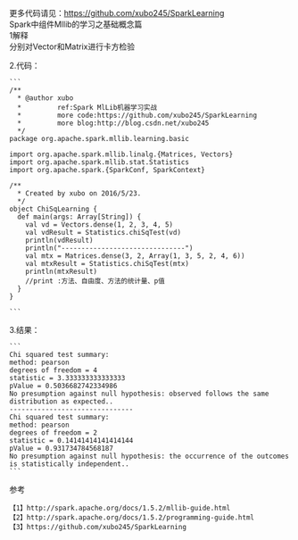 更多代码请见：https://github.com/xubo245/SparkLearning  
Spark中组件Mllib的学习之基础概念篇   
1解释  
分别对Vector和Matrix进行卡方检验  


2.代码：
	
	```
	/**
	  * @author xubo
	  *         ref:Spark MlLib机器学习实战
	  *         more code:https://github.com/xubo245/SparkLearning
	  *         more blog:http://blog.csdn.net/xubo245
	  */
	package org.apache.spark.mllib.learning.basic
	
	import org.apache.spark.mllib.linalg.{Matrices, Vectors}
	import org.apache.spark.mllib.stat.Statistics
	import org.apache.spark.{SparkConf, SparkContext}
	
	/**
	  * Created by xubo on 2016/5/23.
	  */
	object ChiSqLearning {
	  def main(args: Array[String]) {
	    val vd = Vectors.dense(1, 2, 3, 4, 5)
	    val vdResult = Statistics.chiSqTest(vd)
	    println(vdResult)
	    println("-------------------------------")
	    val mtx = Matrices.dense(3, 2, Array(1, 3, 5, 2, 4, 6))
	    val mtxResult = Statistics.chiSqTest(mtx)
	    println(mtxResult)
	    //print :方法、自由度、方法的统计量、p值
	  }
	}
	
	```

3.结果：
	
	```
	Chi squared test summary:
	method: pearson
	degrees of freedom = 4 
	statistic = 3.333333333333333 
	pValue = 0.5036682742334986 
	No presumption against null hypothesis: observed follows the same distribution as expected..
	-------------------------------
	Chi squared test summary:
	method: pearson
	degrees of freedom = 2 
	statistic = 0.14141414141414144 
	pValue = 0.931734784568187 
	No presumption against null hypothesis: the occurrence of the outcomes is statistically independent..
	```

参考

	【1】http://spark.apache.org/docs/1.5.2/mllib-guide.html 
	【2】http://spark.apache.org/docs/1.5.2/programming-guide.html
	【3】https://github.com/xubo245/SparkLearning